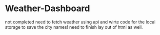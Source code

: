 # Weather-Dashboard
not completed need to fetch weather using api and wirte code for the local storage to save the city names!
need to finish lay out of html as well.

